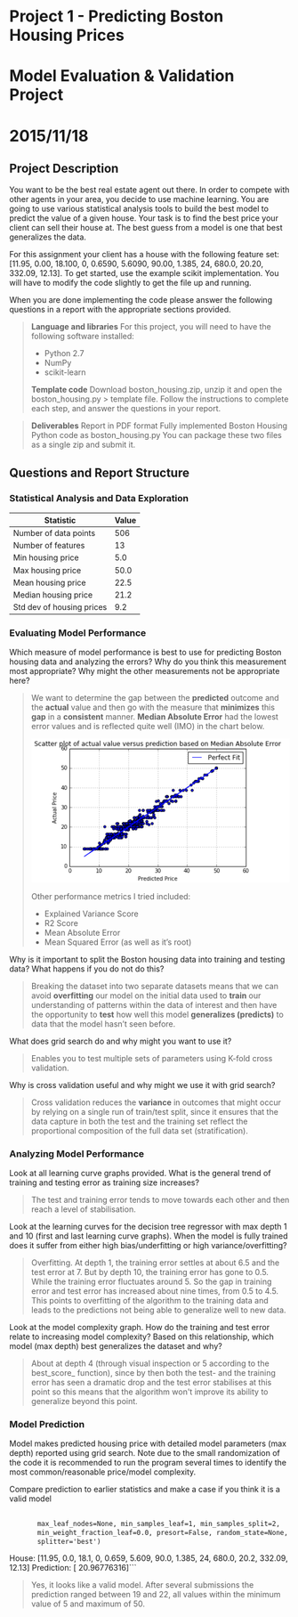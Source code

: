 # Project 1 - Predicting Boston Housing Prices
# Model Evaluation & Validation Project
# 2015/11/18

## Project Description

You want to be the best real estate agent out there. In order to compete with other agents in your area, you decide to use machine learning. You are going to use various statistical analysis tools to build the best model to predict the value of a given house. Your task is to find the best price your client can sell their house at. The best guess from a model is one that best generalizes the data.

For this assignment your client has a house with the following feature set: [11.95, 0.00, 18.100, 0, 0.6590, 5.6090, 90.00, 1.385, 24, 680.0, 20.20, 332.09, 12.13]. To get started, use the example scikit implementation. You will have to modify the code slightly to get the file up and running.

When you are done implementing the code please answer the following questions in a report with the appropriate sections provided.


> __Language and libraries__
> For this project, you will need to have the following software installed:
> * Python 2.7
> * NumPy
> * scikit-learn
>
> __Template code__
> Download boston_housing.zip, unzip it and open the boston_housing.py >
> template file. Follow the instructions to complete each step, and answer the questions in your report.

> __Deliverables__
> Report in PDF format
> Fully implemented Boston Housing Python code as boston_housing.py
> You can package these two files as a single zip and submit it.


## Questions and Report Structure

### Statistical Analysis and Data Exploration
| Statistic                 | Value |
|---------------------------|-------|
| Number of data points     | 506   |
| Number of features        | 13    |
| Min housing price         | 5.0   |
| Max housing price         | 50.0  |
| Mean housing price        | 22.5  |
| Median housing price      | 21.2  |
| Std dev of housing prices | 9.2   |


### Evaluating Model Performance

Which measure of model performance is best to use for predicting Boston housing data and analyzing the errors? Why do you think this measurement most appropriate? Why might the other measurements not be appropriate here?
> We want to determine the gap between the __predicted__ outcome and the __actual__ value and then go with the measure that __minimizes__ this __gap__ in a __consistent__ manner. __Median Absolute Error__ had the lowest error values and is reflected quite well (IMO) in the chart below. 
>
> ![alt text](https://github.com/CharlesCrous/udacity_machine-learning-engineer-nanodegree/blob/master/P1_Predicting_Boston_Housing/actual_verus_predicted.png)
> 
> Other performance metrics I tried included:
> * Explained Variance Score
> * R2 Score
> * Mean Absolute Error
> * Mean Squared Error (as well as it’s root)

Why is it important to split the Boston housing data into training and testing data? What happens if you do not do this?
> Breaking the dataset into two separate datasets means that we can avoid __overfitting__ our model on the initial data used to __train__ our understanding of patterns within the data of interest and then have the opportunity to __test__ how well this model __generalizes (predicts)__ to data that the model hasn’t seen before. 

What does grid search do and why might you want to use it?
> Enables you to test multiple sets of parameters using K-fold cross validation.

Why is cross validation useful and why might we use it with grid search?
>Cross validation reduces the __variance__ in outcomes that might occur by relying on a single run of train/test split, since it ensures that the data capture in both the test and the training set reflect the proportional composition of the full data set (stratification). 


### Analyzing Model Performance

Look at all learning curve graphs provided. What is the general trend of training and testing error as training size increases?
> The test and training error tends to move towards each other and then reach a level of stabilisation.

Look at the learning curves for the decision tree regressor with max depth 1 and 10 (first and last learning curve graphs). When the model is fully trained does it suffer from either high bias/underfitting or high variance/overfitting?
> Overfitting. At depth 1, the training error settles at about 6.5 and the test error at 7. But by depth 10, the training error has gone to 0.5. While the training error fluctuates around 5. So the gap in training error and test error has increased about nine times, from 0.5 to 4.5. This points to overfitting of the algorithm to the training data and leads to the predictions not being able to generalize well to new data.

Look at the model complexity graph. How do the training and test error relate to increasing model complexity? Based on this relationship, which model (max depth) best generalizes the dataset and why?
> About at depth 4 (through visual inspection or 5 according to the best_score_ function), since by then both the test- and the training error has seen a dramatic drop and the test error stabilises at this point so this means that the algorithm won't improve its ability to generalize beyond this point. 


### Model Prediction

Model makes predicted housing price with detailed model parameters (max depth) reported using grid search. Note due to the small randomization of the code it is recommended to run the program several times to identify the most common/reasonable price/model complexity.

Compare prediction to earlier statistics and make a case if you think it is a valid model
>```DecisionTreeRegressor(criterion='mse', max_depth=5, max_features=None,
           max_leaf_nodes=None, min_samples_leaf=1, min_samples_split=2,
           min_weight_fraction_leaf=0.0, presort=False, random_state=None,
           splitter='best')
House: [11.95, 0.0, 18.1, 0, 0.659, 5.609, 90.0, 1.385, 24, 680.0, 20.2, 332.09, 12.13]
Prediction: [ 20.96776316]```
> Yes, it looks like a valid model. After several submissions the prediction ranged between 19 and 22, all values within the minimum value of 5 and maximum of 50.